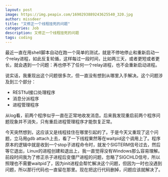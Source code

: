 ```yaml
---
layout: post
image: https://img.peapix.com/1690293889243625540_320.jpg
author: missdeer
title: "又修正一个线程挂死的问题"
categories: Job
description: 又修正一个线程挂死的问题
tags: coding
---
```

最近一直在用shell脚本自动在跑一个简单的测试，就是不停地停止和重新启动一个relay进程，如此反复轮循，这样每过一段时间，比如两三天，或者更短或者更长，就会遇到一个问题：再也停不了任何一个relay进程，也不会重新启动进程。

说实话，我重现出这个问题很多次，但一直没有想到从哪里入手解决。这个问题涉及到三个部分：

- RESTful接口处理程序
- 消息分派程序
- 进程管理程序

从log看，前两个程序似乎一直在正常地收发消息。后来我发现重启前两个程序问题现象并不消失，只有重启进程管理程序才能恢复正常。

今天突然想到，这应该又是线程挂住在哪里引起的了。于是今天又重现了这个问题，立马用gdb attach上去，看了一下线程果然等在waitpid这个调用上了。程序原本的逻辑中就是收到一个stop子进程命令时，就发个SIGTERM信号过去，然后等它退出，Linux的进程创建和退出上，我一直觉得没有Windows那么容易理解。前段时间我为了修正杀子进程后变僵尸进程的问题，忽略了SIGCHLD信号，所以照理也不需要waitpid了，因为init进程会帮忙解决这个问题，但因为一时也没遇到问题，所以那行代码也一直留在那里。现在把这行代码删掉，问题应该就解决了。
